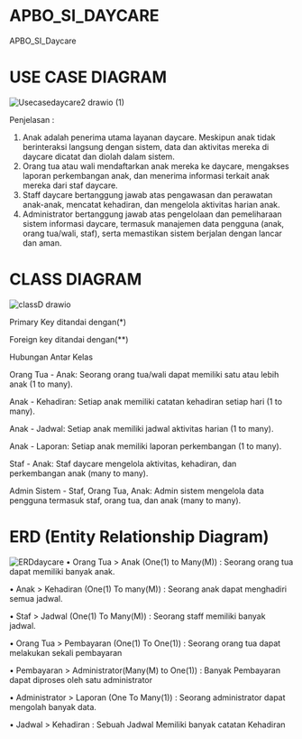 # APBO_SI_DAYCARE
APBO_SI_Daycare
# USE CASE DIAGRAM
![Usecasedaycare2 drawio (1)](https://github.com/momocipaw/APBO_SI_DAYCARE/assets/167399698/82cedf3f-991b-468f-be49-884e56736bf5)

Penjelasan : 
1. Anak adalah penerima utama layanan daycare. Meskipun anak tidak berinteraksi langsung dengan sistem, data dan aktivitas mereka di daycare dicatat dan diolah dalam sistem.
2. Orang tua atau wali mendaftarkan anak mereka ke daycare, mengakses laporan perkembangan anak, dan menerima informasi terkait anak mereka dari staf daycare.
3. Staff daycare bertanggung jawab atas pengawasan dan perawatan anak-anak, mencatat kehadiran, dan mengelola aktivitas harian anak.
4. Administrator bertanggung jawab atas pengelolaan dan pemeliharaan sistem informasi daycare, termasuk manajemen data pengguna (anak, orang tua/wali, staf), serta memastikan sistem berjalan dengan lancar dan aman.
   
# CLASS DIAGRAM
![classD drawio](https://github.com/momocipaw/APBO_SI_DAYCARE/assets/167399698/03f227d2-f3ee-4930-9e60-671e9009d7da)

Primary Key ditandai dengan(*)

Foreign key ditandai dengan(**)

Hubungan Antar Kelas

Orang Tua - Anak: Seorang orang tua/wali dapat memiliki satu atau lebih anak (1 to many).

Anak - Kehadiran: Setiap anak memiliki catatan kehadiran setiap hari (1 to many).

Anak - Jadwal: Setiap anak memiliki jadwal aktivitas harian (1 to many).

Anak - Laporan: Setiap anak memiliki laporan perkembangan (1 to many).

Staf - Anak: Staf daycare mengelola aktivitas, kehadiran, dan perkembangan anak (many to many).

Admin Sistem - Staf, Orang Tua, Anak: Admin sistem mengelola data pengguna termasuk staf, orang tua, dan anak (many to many).

# ERD (Entity Relationship Diagram)
![ERDdaycare](https://github.com/momocipaw/APBO_SI_DAYCARE/assets/167399698/a9eb155c-4117-4590-a724-6b3799c0833b)
• Orang Tua > Anak (One(1) to Many(M)) : Seorang orang tua dapat memiliki banyak anak.

• Anak > Kehadiran (One(1) To many(M)) : Seorang anak dapat menghadiri semua jadwal.

• Staf > Jadwal (One(1) To Many(M)) : Seorang staff memiliki banyak jadwal.

• Orang Tua > Pembayaran (One(1) To One(1)) : Seorang orang tua dapat melakukan sekali pembayaran

• Pembayaran > Administrator(Many(M) to One(1)) : Banyak Pembayaran dapat diproses oleh satu administrator

• Administrator > Laporan (One To Many(1)) : Seorang administrator dapat mengolah banyak data.

• Jadwal > Kehadiran : Sebuah Jadwal Memiliki banyak catatan Kehadiran
